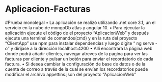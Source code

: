 # Aplicacion-Facturas
#Prueba monolegal
• La aplicación se realizó utilizando .net core 3.1, un el servicio en la nube
de mongoDb atlas y angular 10.
• Para ejecutar la aplicación ejecute el código de el proyecto
“AplicacionWeb” y después ejecute una terminal de comandos(cmd) y en
la ruta del proyecto “ClientApp” use npm para instalar dependencias y luego digite “ ng serve -o” y diríjase a la
dirección localhost:4200
• Allí encontrará la página web donde podrá añadir clientes, navegar
atreves de la pagina para ver las facturas por cliente y pulsar un botón
para enviar el recordatorio de cada factura.
• Si desea cambiar la configuración de base de datos o de la cuenta de
correo a través de la cual se envían los recordatorios puede modificar el
archivo appettins.json del proyecto “AplicacionWeb”
